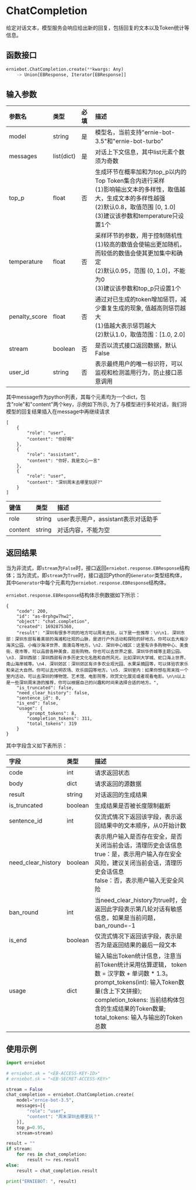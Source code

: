 # ChatCompletion

给定对话文本，模型服务会响应给出新的回复，包括回复的文本以及Token统计等信息。

## 函数接口

``` {.py .copy}
erniebot.ChatCompletion.create(**kwargs: Any)
	-> Union[EBResponse, Iterator[EBResponse]]
```

## 输入参数

| 参数名 | 类型 | 必填 | 描述 |
| :---   | :--- | :------- | :---- |
| model  | string | 是 | 模型名，当前支持"ernie-bot-3.5"和"ernie-bot-turbo" |
| messages | list(dict) | 是 | 对话上下文信息，其中list元素个数须为奇数 |
| top_p | float | 否 | 生成环节在概率加和为top_p以内的Top Token集合内进行采样 <br>(1)影响输出文本的多样性，取值越大，生成文本的多样性越强 <br>(2)默认0.8，取值范围 [0, 1.0] <br>(3)建议该参数和temperature只设置1个|
| temperature | float | 否 | 采样环节的参数，用于控制随机性 <br>(1)较高的数值会使输出更加随机，而较低的数值会使其更加集中和确定 <br>(2)默认0.95，范围 (0, 1.0]，不能为0 <br>(3)建议该参数和top_p只设置1个  |
| penalty_score | float | 否 | 通过对已生成的token增加惩罚，减少重复生成的现象, 值越高则惩罚越大 <br>(1)值越大表示惩罚越大 <br>(2)默认1.0，取值范围：[1.0, 2.0]|
| stream | boolean | 否 | 是否以流式接口返回数据，默认False |
| user_id | string | 否 | 表示最终用户的唯一标识符，可以监视和检测滥用行为，防止接口恶意调用 |

其中message作为python列表，其每个元素均为一个dict，包含"role"和"content"两个key，示例如下所示, 为了与模型进行多轮对话，我们将模型的回复结果插入在message中再继续请求
```
[
    {
        "role": "user",
        "content": "你好啊"
    },
    {
        "role": "assistant",
        "content": "你好，我是文心一言"
    },
    {
        "role": "user",
        "content": "深圳周末去哪里玩好?"
    }
]
```

| 键值 | 类型 | 描述 |
|:--- | :---- | :---- |
| role | string | user表示用户，assistant表示对话助手 |
| content | string | 对话内容，不能为空 |


## 返回结果

当为非流式，即`stream`为`False`时，接口返回`erniebot.response.EBResponse`结构体；当为流式，即`stream`为`True`时，接口返回Python的`Generator`类型结构体，其中`Generator`中每个元素均为`erniebot.response.EBResponse`结构体。

`erniebot.response.EBResponse`结构体示例数据如下所示：
```
{
    "code": 200,
    "id": "as-0rphgw7hw2",
    "object": "chat.completion",
    "created": 1692875360,
    "result": "深圳有很多不同的地方可以周末去玩，以下是一些推荐：\n\n1. 深圳东部：深圳东部有着美丽的海滩和壮观的山脉，是进行户外活动和探险的好地方。你可以去大梅沙海滨公园、小梅沙海洋世界、南澳岛等地方。\n2. 深圳中心城区：这里有许多购物中心、美食街、夜市等，可以品尝各种美食，逛街购物。你也可以去世界之窗、深圳华侨城等主题公园。\n3. 深圳西部：深圳西部有许多历史文化名胜和自然风光，比如深圳大学城、蛇口海上世界、南山海岸城等。\n4. 深圳郊区：深圳郊区有许多农业观光园、水果采摘园等，可以体验农家乐和亲近大自然。你可以去光明农场、欢乐田园等地方。\n5. 深圳室内：如果你想在周末找一个室内活动，可以去深圳的博物馆、艺术馆、电影院等，欣赏文化展览或者观看电影。\n\n以上是一些深圳周末游的推荐，你可以根据自己的兴趣和时间来选择合适的地方。",
    "is_truncated": false,
    "need_clear_history": false,
    "sentence_id": 0,
    "is_end": false,
    "usage": {
        "prompt_tokens": 8,
        "completion_tokens": 311,
        "total_tokens": 319
    }
}
```

其中字段含义如下表所示：

| 字段 | 类型 | 描述 |
| :--- | :---- | :---- |
| code | int | 请求返回状态 |
| body | dict | 请求返回的源数据 |
| result | string | 对话返回的生成结果 |
| is_truncated | boolean | 生成结果是否被长度限制截断 |
| sentence_id | int | 仅流式情况下返回该字段，表示返回结果中的文本顺序，从0开始计数 |
| need_clear_history | boolean | 表示用户输入是否存在安全，是否关闭当前会话，清理历史会话信息 <br>true：是，表示用户输入存在安全风险，建议关闭当前会话，清理历史会话信息 <br>false：否，表示用户输入无安全风险|
| ban_round | int | 当need_clear_history为true时，会返回此字段表示第几轮对话有敏感信息，如果是当前问题，ban_round=-1 |
| is_end | boolean | 仅流式情况下返回该字段，表示是否为是返回结果的最后一段文本 |
| usage | dict | 输入输出Token统计信息，注意当前Token统计采用估算逻辑， token数 = 汉字数 + 单词数 * 1.3。<br>prompt_tokens(int): 输入Token数量(含上下文拼接); <br>completion_tokens: 当前结构体包含的生成结果的Token数量; <br>total_tokens: 输入与输出的Token总数 |

## 使用示例

``` {.py .copy}
import erniebot

# erniebot.ak = "<EB-ACCESS-KEY-ID>"
# erniebot.sk = "<EB-SECRET-ACCESS-KEY>"

stream = False
chat_completion = erniebot.ChatCompletion.create(
    model="ernie-bot-3.5",
    messages=[{
        "role": "user",
        "content": "周末深圳去哪里玩？"
    }],
    top_p=0.95,
    stream=stream)

result = ""
if stream:
    for res in chat_completion:
        result += res.result
else:
    result = chat_completion.result

print("ERNIEBOT: ", result)
```
